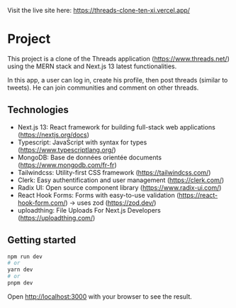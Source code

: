 Visit the live site here: https://threads-clone-ten-xi.vercel.app/

# Project

This project is a clone of the Threads application (https://www.threads.net/) using the MERN stack and Next.js 13 latest functionalities.

In this app, a user can log in, create his profile, then post threads (similar to tweets). He can join communities and comment on other threads.

## Technologies

- Next.js 13: React framework for building full-stack web applications (https://nextjs.org/docs)
- Typescript: JavaScript with syntax for types (https://www.typescriptlang.org/)
- MongoDB: Base de données orientée documents (https://www.mongodb.com/fr-fr)
- Tailwindcss: Utility-first CSS framework (https://tailwindcss.com/)
- Clerk: Easy authentification and user management (https://clerk.com/)
- Radix UI: Open source component library (https://www.radix-ui.com/)
- React Hook Forms: Forms with easy-to-use validation (https://react-hook-form.com/) -> uses zod (https://zod.dev/)
- uploadthing: File Uploads For Next.js Developers (https://uploadthing.com/)

## Getting started

```bash
npm run dev
# or
yarn dev
# or
pnpm dev
```

Open [http://localhost:3000](http://localhost:3000) with your browser to see the result.
